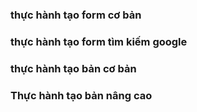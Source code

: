 ### thực hành tạo form cơ bản
### thực hành tạo form tìm kiếm google
### thực hành tạo bản cơ bản
### Thực hành tạo bản nâng cao   
